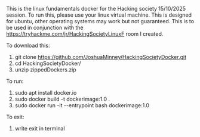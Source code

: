 This is the linux fundamentals docker for the Hacking society 15/10/2025 session.
To run this, please use your linux virtual machine. This is designed for ubuntu, other operating systems may work but not guaranteed.
This is to be used in conjunction with the https://tryhackme.com/jr/HackingSocietyLinuxF room I created.


To download this:
1) git clone https://github.com/JoshuaMinney/HackingSocietyDocker.git
2) cd HackingSocietyDocker/
3) unzip zippedDockers.zip
   
To run:
1) sudo apt install docker.io
2) sudo docker build -t dockerimage:1.0 .
3) sudo docker run -it --entrypoint bash dockerimage:1.0

To exit:
1) write exit in terminal
